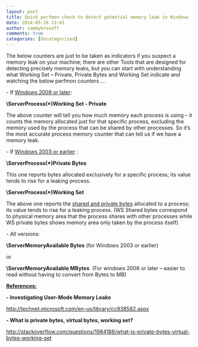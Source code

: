 ```yaml
---
layout: post
title: Quick perfmon check to detect potential memory leak in Windows
date: 2014-05-28 13:43
author: sammykrosoft
comments: true
categories: [Uncategorized]
---
```

<p><p>The below counters are just to be taken as indicators if you suspect a memory leak on your machine; there are other Tools that are designed for detecting precisely memory leaks, but you can start with understanding what Working Set &ndash; Private, Private Bytes and Working Set indicate and watching the below perfmon counters &hellip;</p><p></p><p>- If <u>Windows 2008 or later</u>:</p><p><b><a>\ServerProcess(*)Working</a> Set - Private</b></p><p>The above counter will tell you how much memory each process is using &ndash; it counts the memory allocated just for that specific process, excluding the memory used by the process that can be shared by other processes. So it&rsquo;s the most accurate process memory counter that can tell us if we have a memory leak.</p><p>- If <u>Windows 2003 or earlier</u> :</p><p><b><a>\ServerProcess(*)Private</a></b><b> Bytes</b></p><p>This one reports bytes allocated exclusively for a specific process; its value tends to rise for a leaking process.</p><p><b><a>\ServerProcess(*)Working</a> Set </b></p><p>The above one reports the <u>shared and private bytes</u> allocated to a process; its value tends to rise for a leaking process. (WS Shared bytes correspond to physical memory area that the process shares with other processes while WS private bytes shows memory area only taken by the process itself)</p><p>- All versions:</p><p><b><a>\ServerMemoryAvailable</a> Bytes</b> (for Windows 2003 or earlier)</p><p>or </p><p><b><a>\ServerMemoryAvailable</a> MBytes</b>&nbsp; (For windows 2008 or later &ndash; easier to read without having to convert from Bytes to MB)</p><p></p><p></p><p><strong><u>References:</u></strong></p><p><strong>- Investigating User-Mode Memory Leaks</strong></p><p><a title="http://technet.microsoft.com/en-us/library/cc938582.aspx" href="http://technet.microsoft.com/en-us/library/cc938582.aspx">http://technet.microsoft.com/en-us/library/cc938582.aspx</a></p><p><strong>- What is private bytes, virtual bytes, working set?</strong></p><p><a title="http://stackoverflow.com/questions/1984186/what-is-private-bytes-virtual-bytes-working-set" href="http://stackoverflow.com/questions/1984186/what-is-private-bytes-virtual-bytes-working-set">http://stackoverflow.com/questions/1984186/what-is-private-bytes-virtual-bytes-working-set</a></p></p>

